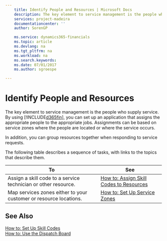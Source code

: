 ```yaml
---
    title: Identify People and Resources | Microsoft Docs
    description: The key element to service management is the people who supply service. By using [!INCLUDE[d365fin](../../includes/d365fin_md.md)], you can set up an application that assigns the appropriate people to the appropriate jobs. Assignments can be based on service zones where the people are located or where the service occurs.
    services: project-madeira
    documentationcenter: ''
    author: SorenGP

    ms.service: dynamics365-financials
    ms.topic: article
    ms.devlang: na
    ms.tgt_pltfrm: na
    ms.workload: na
    ms.search.keywords:
    ms.date: 07/01/2017
    ms.author: sgroespe

---
```

# Identify People and Resources
The key element to service management is the people who supply service. By using [!INCLUDE[d365fin](../../includes/d365fin_md.md)], you can set up an application that assigns the appropriate people to the appropriate jobs. Assignments can be based on service zones where the people are located or where the service occurs.  
  
 In addition, you can group resources together when responding to service requests.  
  
 The following table describes a sequence of tasks, with links to the topics that describe them.   
  
|**To**|**See**|  
|------------|-------------|  
|Assign a skill code to a service technician or other resource.|[How to: Assign Skill Codes to Resources](../how-to-assign-skill-codes-to-resources.md)|  
|Map services zones either to your customer or resource locations.|[How to: Set Up Service Zones](../how-to-set-up-service-zones.md)|  
  
## See Also  
 [How to: Set Up Skill Codes](../how-to-set-up-skill-codes.md)   
 [How to: Use the Dispatch Board](../how-to-use-the-dispatch-board.md)